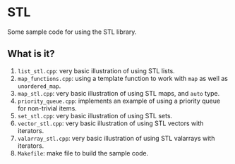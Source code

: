 # STL
Some sample code for using the STL library.

## What is it?
1. `list_stl.cpp`: very basic illustration of using STL lists.
1. `map_functions.cpp`: using a template function to work with `map` as
    well as `unordered_map`.
1. `map_stl.cpp`: very basic illustration of using STL maps, and `auto`
    type.
1. `priority_queue.cpp`: implements an example of using a priority queue
    for non-trivial items.
1. `set_stl.cpp`: very basic illustration of using STL sets.
1. `vector_stl.cpp`: very basic illustration of using STL vectors with
    iterators.
1. `valarray_stl.cpp`: very basic illustration of using STL valarrays with
    iterators.
1. `Makefile`: make file to build the sample code.
